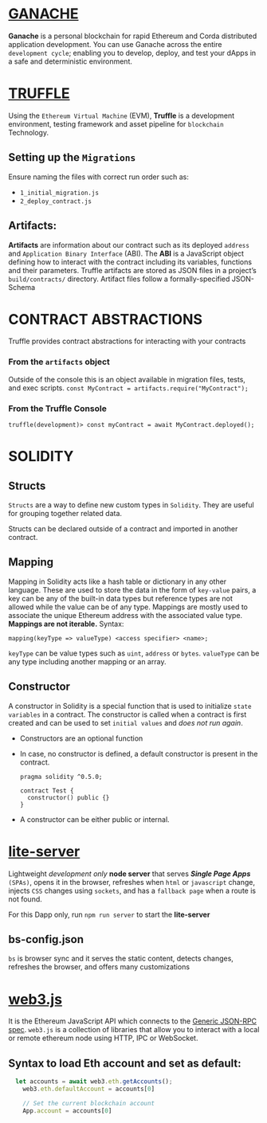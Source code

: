 
# [GANACHE](https://www.trufflesuite.com/ganache)
**Ganache** is a personal blockchain for rapid Ethereum and Corda distributed application development. You can use Ganache across the entire `development cycle`; enabling you to develop, deploy, and test your dApps in a safe and deterministic environment.

# [TRUFFLE](https://www.trufflesuite.com/docs/truffle/overview)
Using the `Ethereum Virtual Machine` (EVM), **Truffle** is a development environment, testing framework and asset pipeline for `blockchain` Technology.

## Setting up the `Migrations`
Ensure naming the files with correct run order such as:
* `1_initial_migration.js`
* `2_deploy_contract.js`

## Artifacts:
**Artifacts** are information about our contract such as its deployed `address` and `Application Binary Interface` (ABI). The **ABI** is a JavaScript object defining how to interact with the contract including its variables, functions and their parameters.
Truffle artifacts are stored as JSON files in a project’s `build/contracts/` directory.
Artifact files follow a formally-specified JSON-Schema

# CONTRACT ABSTRACTIONS
Truffle provides contract abstractions for interacting with your contracts

### From the `artifacts` object
Outside of the console this is an object available in migration files, tests, and exec scripts.
`const MyContract = artifacts.require("MyContract");`

### From the Truffle Console
`truffle(development)> const myContract = await MyContract.deployed();`


# SOLIDITY
## Structs
`Structs` are a way to define new custom types in `Solidity`. They are useful for grouping together related data.

Structs can be declared outside of a contract and imported in another contract.

## Mapping
Mapping in Solidity acts like a hash table or dictionary in any other language. These are used to store the data in the form of `key-value` pairs, a key can be any of the built-in data types but reference types are not allowed while the value can be of any type. Mappings are mostly used to associate the unique Ethereum address with the associated value type. **Mappings are not iterable.**
Syntax: 
```
mapping(keyType => valueType) <access specifier> <name>;
```
`keyType` can be value types such as `uint`, `address` or `bytes`.
`valueType` can be any type including another mapping or an array.

## Constructor
A constructor in Solidity is a special function that is used to initialize `state variables` in a contract. The constructor is called when a contract is first created and can be used to set `initial values` and *does not run again*.

* Constructors are an optional function
* In case, no constructor is defined, a default constructor is present in the contract.

  ```
  pragma solidity ^0.5.0;

  contract Test {
    constructor() public {}
  }
  ```
* A constructor can be either public or internal.


# [lite-server](https://github.com/johnpapa/lite-server)
Lightweight *development only* **node server** that serves ***Single Page Apps*** `(SPAs)`, opens it in the browser, refreshes when `html` or `javascript` change, injects `CSS` changes using `sockets`, and has a `fallback page` when a route is not found.

For this Dapp only, run `npm run server` to start the **lite-server** 
## bs-config.json
`bs` is browser sync and it serves the static content, detects changes, refreshes the browser, and offers many customizations

# [web3.js](https://github.com/ChainSafe/web3.js)
It is the Ethereum JavaScript API which connects to the [Generic JSON-RPC spec](https://github.com/ethereum/execution-apis). `web3.js` is a collection of libraries that allow you to interact with a local or remote ethereum node using HTTP, IPC or WebSocket.

## Syntax to load Eth account and set as default:
```js
  let accounts = await web3.eth.getAccounts();
    web3.eth.defaultAccount = accounts[0]

    // Set the current blockchain account
    App.account = accounts[0]
```